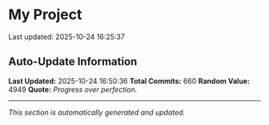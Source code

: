 # My Project


Last updated: 2025-10-24 16:25:37



























































































































































































































































































































































































































































































































































































































































































































































































































































































































































































































































































## Auto-Update Information

**Last Updated:** 2025-10-24 16:50:36
**Total Commits:** 660
**Random Value:** 4949
**Quote:** _Progress over perfection._

---
_This section is automatically generated and updated._